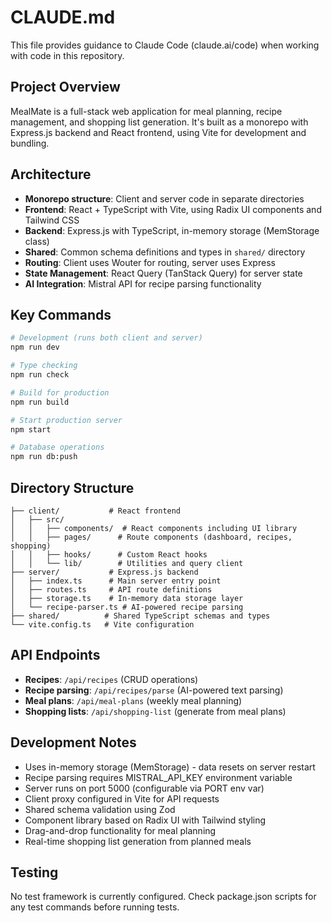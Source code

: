 # CLAUDE.md

This file provides guidance to Claude Code (claude.ai/code) when working with code in this repository.

## Project Overview

MealMate is a full-stack web application for meal planning, recipe management, and shopping list generation. It's built as a monorepo with Express.js backend and React frontend, using Vite for development and bundling.

## Architecture

- **Monorepo structure**: Client and server code in separate directories
- **Frontend**: React + TypeScript with Vite, using Radix UI components and Tailwind CSS
- **Backend**: Express.js with TypeScript, in-memory storage (MemStorage class)
- **Shared**: Common schema definitions and types in `shared/` directory
- **Routing**: Client uses Wouter for routing, server uses Express
- **State Management**: React Query (TanStack Query) for server state
- **AI Integration**: Mistral API for recipe parsing functionality

## Key Commands

```bash
# Development (runs both client and server)
npm run dev

# Type checking
npm run check

# Build for production
npm run build

# Start production server
npm start

# Database operations
npm run db:push
```

## Directory Structure

```
├── client/           # React frontend
│   ├── src/
│   │   ├── components/  # React components including UI library
│   │   ├── pages/      # Route components (dashboard, recipes, shopping)
│   │   ├── hooks/      # Custom React hooks
│   │   └── lib/        # Utilities and query client
├── server/           # Express.js backend
│   ├── index.ts      # Main server entry point
│   ├── routes.ts     # API route definitions
│   ├── storage.ts    # In-memory data storage layer
│   └── recipe-parser.ts # AI-powered recipe parsing
├── shared/          # Shared TypeScript schemas and types
└── vite.config.ts   # Vite configuration
```

## API Endpoints

- **Recipes**: `/api/recipes` (CRUD operations)
- **Recipe parsing**: `/api/recipes/parse` (AI-powered text parsing)
- **Meal plans**: `/api/meal-plans` (weekly meal planning)
- **Shopping lists**: `/api/shopping-list` (generate from meal plans)

## Development Notes

- Uses in-memory storage (MemStorage) - data resets on server restart
- Recipe parsing requires MISTRAL_API_KEY environment variable
- Server runs on port 5000 (configurable via PORT env var)
- Client proxy configured in Vite for API requests
- Shared schema validation using Zod
- Component library based on Radix UI with Tailwind styling
- Drag-and-drop functionality for meal planning
- Real-time shopping list generation from planned meals

## Testing

No test framework is currently configured. Check package.json scripts for any test commands before running tests.